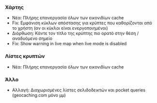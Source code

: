 ### Χάρτης
- Νέα: Πλήρης επανεργασία όλων των εικονιδίων cache
- Fix: Εμφάνιση κύκλων απόστασης για κρύπτες που καθορίζονται από το χρήστη (αν οι κύκλοι είναι ενεργοποιημένοι)
- Διόρθωση: Κάντε τον τίτλο της κρύπτης πιο ορατό στην θέση / αναδυόμενο σημείο
- Fix: Show warning in live map when live mode is disabled

### Λίστες κρυπτών
- Νέα: Πλήρης επανεργασία όλων των εικονιδίων cache

### Άλλο
- Αλλαγή: Διαχωρισμένες λίστες σελιδοδεικτών και pocket queries (geocaching.com μόνο μμ)

